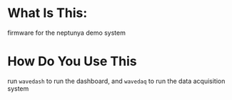 # What Is This:
firmware for the neptunya demo system

# How Do You Use This
run `wavedash` to run the dashboard, and `wavedaq` to run the data acquisition system
